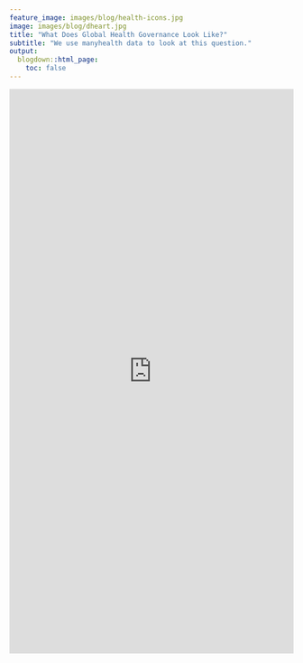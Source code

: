 ```yaml
---
feature_image: images/blog/health-icons.jpg
image: images/blog/dheart.jpg
title: "What Does Global Health Governance Look Like?"
subtitle: "We use manyhealth data to look at this question."
output:
  blogdown::html_page:
    toc: false
---
```


<iframe height="1000" width="100%" frameborder="no" src="https://globalgov.github.io/manyhealth/articles/healthdata.html"> </iframe>
